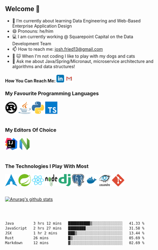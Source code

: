 
## Welcome 👋

- 🌱 I’m currently about learning Data Engineering and Web-Based Enterprise Application Design
- 😄 Pronouns: he/him
- :computer: I am currently working @ Squarepoint Capital on the Data Development Team
- 📫 How to reach me: josh.fried13@gmail.com
- :dog: :cat: When I'm not coding I like to play with my dogs and cats
- 💬 Ask me about Java/Spring/Micronaut, microservice architecture and algorithms and data structures!
<!-- Actual text -->
#### How You Can Reach Me: <a href="https://www.linkedin.com/in/josh-fried/" title="linkedin"><img src="icons/linkedin.svg" width="25px" height="25px"/></a>&nbsp;<a href="mailto:josh.fried13@gmail.com" title="gmail"><img src="icons/gmail.svg" width="25px" height="25px"/></a>

### My Favourite Programming Languages
<a title="rust"><img src="icons/rust.svg" width="40px" height="40px"/></a>
<a title="java"><img src="icons/java-14.svg" width="40px" height="40px"/></a>
<a title="python"><img src="icons/python-5.svg" width="40px" height="40px"/></a>
<a title="typescript"><img src="icons/typescript.svg" width="40px" height="40px"/></a>
<br/><br/>

### My Editors Of Choice
<a title="intellij"><img src="icons/intellij-idea-1.svg" width="40px" height="40px"/></a>
<a title="neovim"><img src="icons/neovimio-icon.svg" width="40px" height="40px"/></a>
<br/><br/>

### The Technologies I Play With Most
<a title="arch"><img src="icons/arch.svg" width="40px" height="40px"/></a>
<a title="spring"><img src="icons/spring-3.svg" width="40px" height="40px"/></a>
<a title="react"><img src="icons/react-2.svg" width="40px" height="40px"/></a>
<a title="node"><img src="icons/Node.js_logo.svg" width="40px" height="40px"/></a>
<a title="django"><img src="icons/django.svg" width="40px" height="40px"/></a>
<a title="postgres"><img src="icons/postgresql-icon.svg" width="40px" height="40px"/></a>
<a title="docker"><img src="icons/docker.svg" width="40px" height="40px"/></a>
<a title="cassandra"><img src="icons/Cassandra_logo.svg" width="40px" height="40px"/></a>
<a title="git"><img src="icons/git-icon.svg" width="40px" height="40px"/></a>
<br/><br/>


[![Anurag's github stats](https://github-readme-stats.vercel.app/api?username=joshfried&count_private=True&show_icons=true&theme=dark)](https://github.com/joshfried)

<br/><br/>


<!--START_SECTION:waka-->
```text
Java         3 hrs 12 mins   ██████████▒░░░░░░░░░░░░░░   41.33 % 
JavaScript   2 hrs 27 mins   ████████░░░░░░░░░░░░░░░░░   31.58 % 
JSX          1 hr 2 mins     ███▒░░░░░░░░░░░░░░░░░░░░░   13.44 % 
Rust         26 mins         █▒░░░░░░░░░░░░░░░░░░░░░░░   05.69 % 
Markdown     12 mins         ▓░░░░░░░░░░░░░░░░░░░░░░░░   02.69 % 
```
<!--END_SECTION:waka-->

